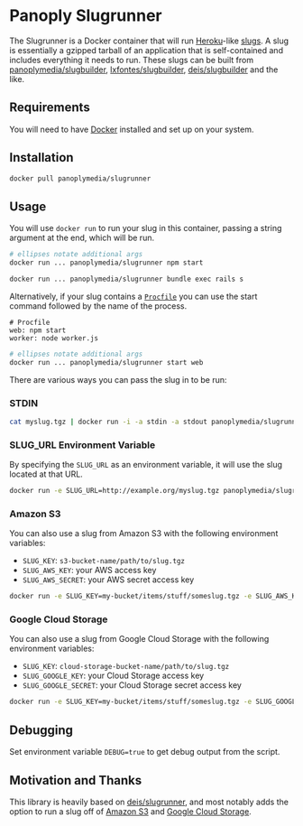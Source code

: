 # Panoply Slugrunner

The Slugrunner is a Docker container that will run [Heroku](https://www.heroku.com/)-like [slugs](https://devcenter.heroku.com/articles/platform-api-deploying-slugs). A slug is essentially a gzipped tarball of an application that is self-contained and includes everything it needs to run. These slugs can be built from [panoplymedia/slugbuilder](https://github.com/panoplymedia/slugbuilder), [lxfontes/slugbuilder](https://github.com/lxfontes/slugbuilder), [deis/slugbuilder](https://github.com/deis/slugbuilder) and the like.

## Requirements

You will need to have [Docker](https://www.docker.com/) installed and set up on your system.

## Installation

```sh
docker pull panoplymedia/slugrunner
```

## Usage

You will use `docker run` to run your slug in this container, passing a string argument at the end, which will be run.

```sh
# ellipses notate additional args
docker run ... panoplymedia/slugrunner npm start

docker run ... panoplymedia/slugrunner bundle exec rails s
```

 Alternatively, if your slug contains a [`Procfile`](https://devcenter.heroku.com/articles/procfile) you can use the start command followed by the name of the process.

```
# Procfile
web: npm start
worker: node worker.js
```

```sh
# ellipses notate additional args
docker run ... panoplymedia/slugrunner start web
```

There are various ways you can pass the slug in to be run:

### STDIN

```sh
cat myslug.tgz | docker run -i -a stdin -a stdout panoplymedia/slugrunner start worker
```

### SLUG_URL Environment Variable

By specifying the `SLUG_URL` as an environment variable, it will use the slug located at that URL.

```sh
docker run -e SLUG_URL=http://example.org/myslug.tgz panoplymedia/slugrunner bundle exec rails s
```

### Amazon S3

You can also use a slug from Amazon S3 with the following environment variables:
- `SLUG_KEY`: `s3-bucket-name/path/to/slug.tgz`
- `SLUG_AWS_KEY`: your AWS access key
- `SLUG_AWS_SECRET`: your AWS secret access key

```sh
docker run -e SLUG_KEY=my-bucket/items/stuff/someslug.tgz -e SLUG_AWS_KEY=XXX -e SLUG_AWS_SECRET=XXX panoplymedia/slugrunner start web
```

### Google Cloud Storage

You can also use a slug from Google Cloud Storage with the following environment variables:
- `SLUG_KEY`: `cloud-storage-bucket-name/path/to/slug.tgz`
- `SLUG_GOOGLE_KEY`: your Cloud Storage access key
- `SLUG_GOOGLE_SECRET`: your Cloud Storage secret access key

```sh
docker run -e SLUG_KEY=my-bucket/items/stuff/someslug.tgz -e SLUG_GOOGLE_KEY=XXX -e SLUG_GOOGLE_SECRET=XXX panoplymedia/slugrunner start web
```

## Debugging

Set environment variable `DEBUG=true` to get debug output from the script.

## Motivation and Thanks

This library is heavily based on [deis/slugrunner](https://github.com/deis/slugrunner), and most notably adds the option to run a slug off of [Amazon S3](https://aws.amazon.com/s3/) and [Google Cloud Storage](https://cloud.google.com/storage/).

